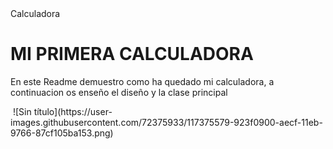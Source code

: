 <html>
<head>
  <tittle>Calculadora</tittle>  
</head>
  <body>
    <h1>MI PRIMERA CALCULADORA</h1>
    <p>En este Readme demuestro como ha quedado mi calculadora, a continuacion os enseño el diseño y la clase principal</p>
   <img> ![Sin título](https://user-images.githubusercontent.com/72375933/117375579-923f0900-aecf-11eb-9766-87cf105ba153.png)
</img>
    

  </body>

</html>

